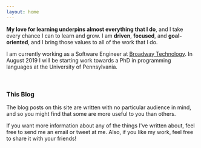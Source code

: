 ```yaml
---
layout: home
---
```


**My love for learning underpins almost everything that I do**, and I take every
chance I can to learn and grow. I am **driven**, **focused**, and
**goal-oriented**, and I bring those values to all of the work that I do.

I am currently working as a Software Engineer at
[Broadway Technology](https://www.broadwaytechnology.com/). In August 2019 I
will be starting work towards a PhD in programming languages at the University
of Pennsylvania.

<br>

### This Blog

The blog posts on this site are written with no particular audience in mind, and
so you might find that some are more useful to you than others.

If you want more information about any of the things I've written about, feel
free to send me an email or tweet at me. Also, if you like my work, feel free to
share it with your friends!
